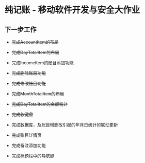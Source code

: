 # 纯记账 - 移动软件开发与安全大作业

## 下一步工作
- ~~完成AccountItem的布局~~

- ~~完成DayTotalItem的布局~~

- ~~完成IncomeItem的账目添加功能~~

- ~~完成删除账目功能~~

- ~~完成修改账目功能~~

- ~~完成MonthTotalItem的布局~~

- ~~完成DayTotalItem的金额统计~~

- ~~完成软键盘~~

- 完成数据库，及账目增删改引起的年月日统计的联动更新

- 完成账目详情页

- 完成备注添加功能

- 完成标题栏中的导航键

  

  